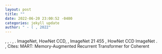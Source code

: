 ```yaml
--- 
layout: post 
title: "" 
date: 2022-06-20 23:00:52 -0400 
categories: jekyll update 
author: " - ( , 2022" 
--- 
```

, , . , . ImageNet, HowNet CCD, , ImageNet 21 455 , HowNet CCD ImageNet . , Cites: MART: Memory-Augmented Recurrent Transformer for Coherent